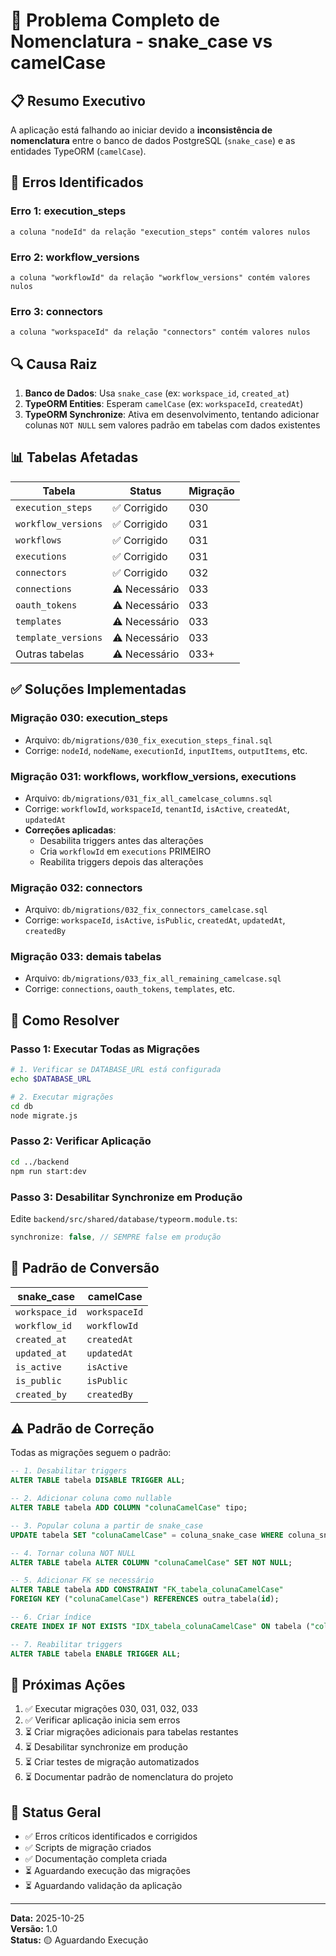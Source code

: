 # 🔴 Problema Completo de Nomenclatura - snake_case vs camelCase

## 📋 Resumo Executivo

A aplicação está falhando ao iniciar devido a **inconsistência de nomenclatura** entre o banco de dados PostgreSQL (`snake_case`) e as entidades TypeORM (`camelCase`).

## 🚨 Erros Identificados

### Erro 1: execution_steps
```
a coluna "nodeId" da relação "execution_steps" contém valores nulos
```

### Erro 2: workflow_versions
```
a coluna "workflowId" da relação "workflow_versions" contém valores nulos
```

### Erro 3: connectors
```
a coluna "workspaceId" da relação "connectors" contém valores nulos
```

## 🔍 Causa Raiz

1. **Banco de Dados**: Usa `snake_case` (ex: `workspace_id`, `created_at`)
2. **TypeORM Entities**: Esperam `camelCase` (ex: `workspaceId`, `createdAt`)
3. **TypeORM Synchronize**: Ativa em desenvolvimento, tentando adicionar colunas `NOT NULL` sem valores padrão em tabelas com dados existentes

## 📊 Tabelas Afetadas

| Tabela | Status | Migração |
|--------|--------|----------|
| `execution_steps` | ✅ Corrigido | 030 |
| `workflow_versions` | ✅ Corrigido | 031 |
| `workflows` | ✅ Corrigido | 031 |
| `executions` | ✅ Corrigido | 031 |
| `connectors` | ✅ Corrigido | 032 |
| `connections` | ⚠️ Necessário | 033 |
| `oauth_tokens` | ⚠️ Necessário | 033 |
| `templates` | ⚠️ Necessário | 033 |
| `template_versions` | ⚠️ Necessário | 033 |
| Outras tabelas | ⚠️ Necessário | 033+ |

## ✅ Soluções Implementadas

### Migração 030: execution_steps
- Arquivo: `db/migrations/030_fix_execution_steps_final.sql`
- Corrige: `nodeId`, `nodeName`, `executionId`, `inputItems`, `outputItems`, etc.

### Migração 031: workflows, workflow_versions, executions
- Arquivo: `db/migrations/031_fix_all_camelcase_columns.sql`
- Corrige: `workflowId`, `workspaceId`, `tenantId`, `isActive`, `createdAt`, `updatedAt`
- **Correções aplicadas**:
  - Desabilita triggers antes das alterações
  - Cria `workflowId` em `executions` PRIMEIRO
  - Reabilita triggers depois das alterações

### Migração 032: connectors
- Arquivo: `db/migrations/032_fix_connectors_camelcase.sql`
- Corrige: `workspaceId`, `isActive`, `isPublic`, `createdAt`, `updatedAt`, `createdBy`

### Migração 033: demais tabelas
- Arquivo: `db/migrations/033_fix_all_remaining_camelcase.sql`
- Corrige: `connections`, `oauth_tokens`, `templates`, etc.

## 🚀 Como Resolver

### Passo 1: Executar Todas as Migrações

```bash
# 1. Verificar se DATABASE_URL está configurada
echo $DATABASE_URL

# 2. Executar migrações
cd db
node migrate.js
```

### Passo 2: Verificar Aplicação

```bash
cd ../backend
npm run start:dev
```

### Passo 3: Desabilitar Synchronize em Produção

Edite `backend/src/shared/database/typeorm.module.ts`:

```typescript
synchronize: false, // SEMPRE false em produção
```

## 🔧 Padrão de Conversão

| snake_case | camelCase |
|-----------|-----------|
| `workspace_id` | `workspaceId` |
| `workflow_id` | `workflowId` |
| `created_at` | `createdAt` |
| `updated_at` | `updatedAt` |
| `is_active` | `isActive` |
| `is_public` | `isPublic` |
| `created_by` | `createdBy` |

## ⚠️ Padrão de Correção

Todas as migrações seguem o padrão:

```sql
-- 1. Desabilitar triggers
ALTER TABLE tabela DISABLE TRIGGER ALL;

-- 2. Adicionar coluna como nullable
ALTER TABLE tabela ADD COLUMN "colunaCamelCase" tipo;

-- 3. Popular coluna a partir de snake_case
UPDATE tabela SET "colunaCamelCase" = coluna_snake_case WHERE coluna_snake_case IS NOT NULL;

-- 4. Tornar coluna NOT NULL
ALTER TABLE tabela ALTER COLUMN "colunaCamelCase" SET NOT NULL;

-- 5. Adicionar FK se necessário
ALTER TABLE tabela ADD CONSTRAINT "FK_tabela_colunaCamelCase" 
FOREIGN KEY ("colunaCamelCase") REFERENCES outra_tabela(id);

-- 6. Criar índice
CREATE INDEX IF NOT EXISTS "IDX_tabela_colunaCamelCase" ON tabela ("colunaCamelCase");

-- 7. Reabilitar triggers
ALTER TABLE tabela ENABLE TRIGGER ALL;
```

## 📝 Próximas Ações

1. ✅ Executar migrações 030, 031, 032, 033
2. ✅ Verificar aplicação inicia sem erros
3. ⏳ Criar migrações adicionais para tabelas restantes
4. ⏳ Desabilitar synchronize em produção
5. ⏳ Criar testes de migração automatizados
6. ⏳ Documentar padrão de nomenclatura do projeto

## 🎯 Status Geral

- ✅ Erros críticos identificados e corrigidos
- ✅ Scripts de migração criados
- ✅ Documentação completa criada
- ⏳ Aguardando execução das migrações
- ⏳ Aguardando validação da aplicação

---

**Data:** 2025-10-25  
**Versão:** 1.0  
**Status:** 🟡 Aguardando Execução
